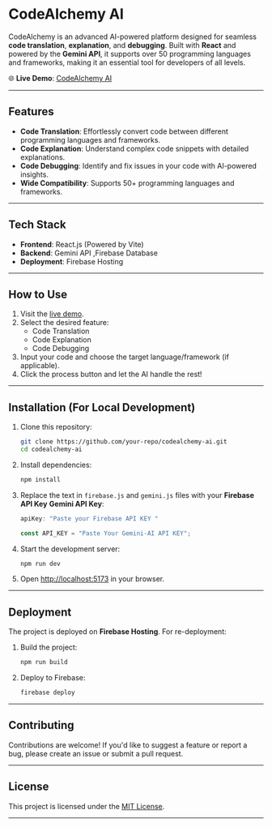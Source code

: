 # CodeAlchemy AI

CodeAlchemy is an advanced AI-powered platform designed for seamless **code translation**, **explanation**, and **debugging**. Built with **React** and powered by the **Gemini API**, it supports over 50 programming languages and frameworks, making it an essential tool for developers of all levels.

🌐 **Live Demo**: [CodeAlchemy AI](https://codealchemy-ai.web.app/)

---

## Features

- **Code Translation**: Effortlessly convert code between different programming languages and frameworks.
- **Code Explanation**: Understand complex code snippets with detailed explanations.
- **Code Debugging**: Identify and fix issues in your code with AI-powered insights.
- **Wide Compatibility**: Supports 50+ programming languages and frameworks.

---

## Tech Stack

- **Frontend**: React.js (Powered by Vite)
- **Backend**: Gemini API ,Firebase Database
- **Deployment**: Firebase Hosting

---

## How to Use

1. Visit the [live demo](https://codealchemy-ai.web.app/).
2. Select the desired feature:
   - Code Translation
   - Code Explanation
   - Code Debugging
3. Input your code and choose the target language/framework (if applicable).
4. Click the process button and let the AI handle the rest!

---

## Installation (For Local Development)

1. Clone this repository:
   ```bash
   git clone https://github.com/your-repo/codealchemy-ai.git
   cd codealchemy-ai
   ```

2. Install dependencies:
   ```bash
   npm install
   ```

3. Replace the text in `firebase.js` and `gemini.js` files with your **Firebase API Key** **Gemini API Key**:
   ```firebase.js
   apiKey: "Paste your Firebase API KEY "
   ```
      ```gemini.js
   const API_KEY = "Paste Your Gemini-AI API KEY";
   ```

4. Start the development server:
   ```bash
   npm run dev
   ```

5. Open [http://localhost:5173](http://localhost:5173) in your browser.

---

## Deployment

The project is deployed on **Firebase Hosting**. For re-deployment:

1. Build the project:
   ```bash
   npm run build
   ```

2. Deploy to Firebase:
   ```bash
   firebase deploy
   ```

---

## Contributing

Contributions are welcome! If you'd like to suggest a feature or report a bug, please create an issue or submit a pull request.

---

## License

This project is licensed under the [MIT License](LICENSE).

---
